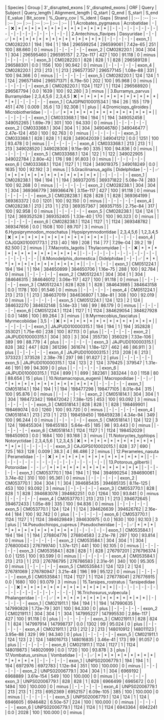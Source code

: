
| Species | Group | 3'_disrupted_exons | 5'_disrupted_exons | ORF | Query | Subject | Query_length | Alignment_length | Q_start | Q_end | S_start | S_end | E_value | Bit_score | %_Query_cov | %_ident | Gaps | Strand |
| :-- | :-- | :-- | :-- | :-- | :-- | :-- | :-- | :-- | :-- |
| 1.Acrobates_pygmaeus | Acrobatidae | - | - | ❌ | * | * | * | * | * | * | * | * | * | * | * | * | * | * |
| - | - | - | - | - | - | - | - | - | - | - | - | - | - | - | - | - | - | - |
| 2.Antechinus_flavipes | Dasyuridae | - | - | ✅ | * | * | * | * | * | * | * | * | * | * | * | * | * | * |
| - | - | - | - | - | exon_1 | CM028220.1 | 194 | 194 | 1 | 194 | 296599254 | 296599061 | 7.42e-65 | 251 | 100 | 88.660 | 0 | minus |
| - | - | - | - | - | exon_2 | CM028220.1 | 304 | 304 | 1 | 304 | 296595460 | 296595157 | 2.72e-117 | 427 | 100 | 91.118 | 0 | minus |
| - | - | - | - | - | exon_3 | CM028220.1 | 828 | 828 | 1 | 828 | 296589128 | 296588301 | 0.0 | 1156 | 100 | 90.942 | 0 | minus |
| - | - | - | - | - | exon_4 | CM028220.1 | 213 | 213 | 1 | 213 | 296577357 | 296577145 | 1.08e-88 | 331 | 100 | 94.366 | 0 | minus |
| - | - | - | - | - | exon_5 | CM028220.1 | 124 | 124 | 1 | 124 | 296571494 | 296571371 | 6.79e-50 | 202 | 100 | 95.968 | 0 | minus |
| - | - | - | - | - | exon_6 | CM028220.1 | 1124 | 1127 | 1 | 1124 | 296568920 | 296567794 | 0.0 | 1639 | 100 | 92.280 | 3 | minus |
| 3.Burramys_parvus | Burramyidae | 2,3,4,5,6 | 2,3,4,5 | ❌ | * | * | * | * | * | * | * | * | * | * | * | * | * | * |
| - | - | - | - | - | exon_1 | CAJGPN010001534.1 | 194 | 26 | 155 | 179 | 451 | 476 | 0.009 | 35.6 | 13 | 92.308 | 1 | plus |
| 4.Dromiciops_gliroides | Microbiotheriidae | - | - | ✅ | * | * | * | * | * | * | * | * | * | * | * | * | * | * |
| - | - | - | - | - | exon_1 | CM033368.1 | 194 | 194 | 1 | 194 | 349052458 | 349052265 | 1.69e-79 | 301 | 100 | 94.330 | 0 | minus |
| - | - | - | - | - | exon_2 | CM033368.1 | 304 | 304 | 1 | 304 | 349046780 | 349046477 | 2.47e-124 | 450 | 100 | 92.763 | 0 | minus |
| - | - | - | - | - | exon_3 | CM033368.1 | 828 | 828 | 1 | 828 | 349042039 | 349041212 | 0.0 | 1251 | 100 | 93.478 | 0 | minus |
| - | - | - | - | - | exon_4 | CM033368.1 | 213 | 213 | 1 | 213 | 349028520 | 349028308 | 9.15e-90 | 335 | 100 | 94.836 | 0 | minus |
| - | - | - | - | - | exon_5 | CM033368.1 | 124 | 122 | 1 | 122 | 349022905 | 349022784 | 2.80e-42 | 176 | 98 | 91.803 | 0 | minus |
| - | - | - | - | - | exon_6 | CM033368.1 | 1124 | 1127 | 1 | 1124 | 349019375 | 349018249 | 0.0 | 1635 | 100 | 92.192 | 3 | minus |
| 5.Gracilinanus_agilis | Didelphidae | - | - | ✅ | * | * | * | * | * | * | * | * | * | * | * | * | * | * |
| - | - | - | - | - | exon_1 | CM028238.1 | 194 | 194 | 1 | 194 | 369372015 | 369371822 | 5.08e-74 | 283 | 100 | 92.268 | 0 | minus |
| - | - | - | - | - | exon_2 | CM028238.1 | 304 | 304 | 1 | 304 | 369366779 | 369366476 | 3.15e-117 | 427 | 100 | 91.118 | 0 | minus |
| - | - | - | - | - | exon_3 | CM028238.1 | 828 | 828 | 1 | 828 | 369364199 | 369363372 | 0.0 | 1201 | 100 | 92.150 | 0 | minus |
| - | - | - | - | - | exon_4 | CM028238.1 | 213 | 213 | 1 | 213 | 369357367 | 369357155 | 2.75e-84 | 317 | 100 | 92.958 | 0 | minus |
| - | - | - | - | - | exon_5 | CM028238.1 | 124 | 124 | 1 | 124 | 369352528 | 369352405 | 1.33e-40 | 170 | 100 | 90.323 | 0 | minus |
| - | - | - | - | - | exon_6 | CM028238.1 | 1124 | 1127 | 1 | 1124 | 369348782 | 369347656 | 0.0 | 1508 | 100 | 89.707 | 3 | minus |
| 6.Hypsiprymnodon_moschatus | Hypsiprymnodontidae | 2,3,4,5,6 | 1,2,3,4,5 | ❌ | * | * | * | * | * | * | * | * | * | * | * | * | * | * |
| - | - | - | - | - | exon_4 | CAJGQX010001773.1 | 213 | 40 | 169 | 208 | 114 | 77 | 7.29e-04 | 39.2 | 19 | 82.500 | 2 | minus |
| 7.Macrotis_lagotis | Thylacomyidae | - | - | ❌ | * | * | * | * | * | * | * | * | * | * | * | * | * | * |
| - | - | - | - | - | - | - | - | - | - | - | - | - | - | - | - | - | - | - |
| 8.Monodelphis_domestica | Didelphidae | - | - | ✅ | * | * | * | * | * | * | * | * | * | * | * | * | * | * |
| - | - | - | - | - | exon_1 | CM051224.1 | 194 | 194 | 1 | 194 | 384650899 | 384650706 | 1.16e-75 | 288 | 100 | 92.784 | 0 | minus |
| - | - | - | - | - | exon_2 | CM051224.1 | 304 | 304 | 1 | 304 | 384646315 | 384646012 | 3.06e-117 | 427 | 100 | 91.118 | 0 | minus |
| - | - | - | - | - | exon_3 | CM051224.1 | 828 | 828 | 1 | 828 | 384643985 | 384643158 | 0.0 | 1178 | 100 | 91.546 | 0 | minus |
| - | - | - | - | - | exon_4 | CM051224.1 | 213 | 213 | 1 | 213 | 384637019 | 384636807 | 1.38e-81 | 308 | 100 | 92.019 | 0 | minus |
| - | - | - | - | - | exon_5 | CM051224.1 | 124 | 123 | 2 | 124 | 384632270 | 384632148 | 5.14e-33 | 146 | 99 | 86.179 | 0 | minus |
| - | - | - | - | - | exon_6 | CM051224.1 | 1124 | 1127 | 1 | 1124 | 384629054 | 384627928 | 0.0 | 1486 | 100 | 89.264 | 3 | minus |
| 9.Myrmecobius_fasciatus | Myrmecobiidae | 3,5 | - | ❌ | * | * | * | * | * | * | * | * | * | * | * | * | * | * |
| - | - | - | - | - | exon_1 | JAJPUD010000315.1 | 194 | 194 | 1 | 194 | 352828 | 353021 | 1.75e-60 | 238 | 100 | 87.113 | 0 | plus |
| - | - | - | - | - | exon_2 | JAJPUD010000315.1 | 304 | 303 | 3 | 304 | 355730 | 356029 | 7.33e-106 | 389 | 99 | 88.779 | 4 | plus |
| - | - | - | - | - | exon_3 | JAJPUD010000315.1 | 828 | 382 | 447 | 828 | 361296 | 361674 | 1.18e-127 | 462 | 46 | 86.911 | 3 | plus |
| - | - | - | - | - | exon_4 | JAJPUD010000315.1 | 213 | 208 | 6 | 213 | 373323 | 373528 | 2.38e-78 | 297 | 98 | 91.827 | 2 | plus |
| - | - | - | - | - | exon_5 | JAJPUD010000315.1 | 124 | 123 | 2 | 124 | 379425 | 379547 | 1.31e-46 | 191 | 99 | 94.309 | 0 | plus |
| - | - | - | - | - | exon_6 | JAJPUD010000315.1 | 1124 | 899 | 1 | 899 | 382361 | 383244 | 0.0 | 1158 | 80 | 88.654 | 15 | plus |
| 10.Notamacropus_eugenii | Macropodidae | - | - | ✅ | * | * | * | * | * | * | * | * | * | * | * | * | * | * |
| - | - | - | - | - | exon_1 | CM051814.1 | 194 | 194 | 1 | 194 | 198477298 | 198477105 | 8.01e-84 | 315 | 100 | 95.876 | 0 | minus |
| - | - | - | - | - | exon_2 | CM051814.1 | 304 | 304 | 1 | 304 | 198472342 | 198472042 | 7.38e-125 | 453 | 100 | 93.092 | 3 | minus |
| - | - | - | - | - | exon_3 | CM051814.1 | 828 | 828 | 1 | 828 | 198469901 | 198469074 | 0.0 | 1260 | 100 | 93.720 | 0 | minus |
| - | - | - | - | - | exon_4 | CM051814.1 | 213 | 213 | 1 | 213 | 198459450 | 198459238 | 4.34e-94 | 349 | 100 | 96.244 | 0 | minus |
| - | - | - | - | - | exon_5 | CM051814.1 | 124 | 122 | 3 | 124 | 198455304 | 198455183 | 5.64e-45 | 185 | 98 | 93.443 | 0 | minus |
| - | - | - | - | - | exon_6 | CM051814.1 | 1124 | 1127 | 1 | 1124 | 198452029 | 198450903 | 0.0 | 1684 | 100 | 93.168 | 3 | minus |
| 11.Notoryctes_typhlops | Notoryctidae | 2,3,4,5,6 | 1,2,3,4,5 | ❌ | * | * | * | * | * | * | * | * | * | * | * | * | * | * |
| - | - | - | - | - | exon_3 | CAJGPS010002015.1 | 828 | 37 | 690 | 725 | 163 | 128 | 0.009 | 38.3 | 4 | 86.486 | 2 | minus |
| 12.Perameles_nasuta | Peramelidae | - | - | ❌ | * | * | * | * | * | * | * | * | * | * | * | * | * | * |
| - | - | - | - | - | - | - | - | - | - | - | - | - | - | - | - | - | - | - |
| 13.Potorous_gilbertii | Potoroidae | - | - | ✅ | * | * | * | * | * | * | * | * | * | * | * | * | * | * |
| - | - | - | - | - | exon_1 | CM053770.1 | 194 | 194 | 1 | 194 | 394690254 | 394690061 | 3.74e-82 | 310 | 100 | 95.361 | 0 | minus |
| - | - | - | - | - | exon_2 | CM053770.1 | 304 | 304 | 1 | 304 | 394685435 | 394685135 | 8.11e-125 | 453 | 100 | 93.092 | 3 | minus |
| - | - | - | - | - | exon_3 | CM053770.1 | 828 | 828 | 1 | 828 | 394683078 | 394682251 | 0.0 | 1264 | 100 | 93.841 | 0 | minus |
| - | - | - | - | - | exon_4 | CM053770.1 | 213 | 213 | 1 | 213 | 394672645 | 394672433 | 1.05e-89 | 335 | 100 | 94.836 | 0 | minus |
| - | - | - | - | - | exon_5 | CM053770.1 | 124 | 124 | 1 | 124 | 394626639 | 394626762 | 2.16e-44 | 184 | 100 | 92.742 | 0 | plus |
| - | - | - | - | - | exon_6 | CM053770.1 | 1124 | 1127 | 1 | 1124 | 394629849 | 394630975 | 0.0 | 1630 | 100 | 92.103 | 3 | plus |
| 14.Pseudochirops_cupreus | Pseudocheiridae | - | - | ✅ | * | * | * | * | * | * | * | * | * | * | * | * | * | * |
| - | - | - | - | - | exon_1 | CM053584.1 | 194 | 194 | 1 | 194 | 276804776 | 276804583 | 2.21e-78 | 297 | 100 | 93.814 | 0 | minus |
| - | - | - | - | - | exon_2 | CM053584.1 | 304 | 304 | 1 | 304 | 276800043 | 276799740 | 1.37e-121 | 441 | 100 | 92.105 | 0 | minus |
| - | - | - | - | - | exon_3 | CM053584.1 | 828 | 828 | 1 | 828 | 276797201 | 276796374 | 0.0 | 1255 | 100 | 93.599 | 0 | minus |
| - | - | - | - | - | exon_4 | CM053584.1 | 213 | 213 | 1 | 213 | 276786795 | 276786583 | 2.31e-91 | 340 | 100 | 95.305 | 0 | minus |
| - | - | - | - | - | exon_5 | CM053584.1 | 124 | 123 | 2 | 124 | 276781069 | 276780947 | 3.21e-48 | 196 | 99 | 95.122 | 0 | minus |
| - | - | - | - | - | exon_6 | CM053584.1 | 1124 | 1127 | 1 | 1124 | 276778041 | 276776915 | 0.0 | 1680 | 100 | 93.079 | 3 | minus |
| 15.Tarsipes_rostratus | Tarsipedidae | - | - | ❌ | * | * | * | * | * | * | * | * | * | * | * | * | * | * |
| - | - | - | - | - | - | - | - | - | - | - | - | - | - | - | - | - | - | - |
| 16.Trichosurus_vulpecula | Phalangeridae | - | - | ✅ | * | * | * | * | * | * | * | * | * | * | * | * | * | * |
| - | - | - | - | - | exon_1 | CM021911.1 | 194 | 194 | 1 | 194 | 147990635 | 147990828 | 1.72e-79 | 301 | 100 | 94.330 | 0 | plus |
| - | - | - | - | - | exon_2 | CM021911.1 | 304 | 304 | 1 | 304 | 147995227 | 147995530 | 2.86e-117 | 427 | 100 | 91.118 | 0 | plus |
| - | - | - | - | - | exon_3 | CM021911.1 | 828 | 824 | 1 | 824 | 147997914 | 147998737 | 0.0 | 1302 | 99 | 95.024 | 0 | plus |
| - | - | - | - | - | exon_4 | CM021911.1 | 213 | 212 | 2 | 213 | 148010912 | 148011123 | 3.95e-88 | 329 | 99 | 94.340 | 0 | plus |
| - | - | - | - | - | exon_5 | CM021911.1 | 124 | 123 | 2 | 124 | 148016713 | 148016835 | 3.46e-41 | 173 | 99 | 91.057 | 0 | plus |
| - | - | - | - | - | exon_6 | CM021911.1 | 1124 | 1127 | 1 | 1124 | 148019873 | 148020999 | 0.0 | 1720 | 100 | 93.878 | 3 | plus |
| 17.Vombatus_ursinus | Vombatidae | - | - | ✅ | * | * | * | * | * | * | * | * | * | * | * | * | * | * |
| - | - | - | - | - | exon_1 | UNPS02006779.1 | 194 | 194 | 1 | 194 | 6972976 | 6972783 | 1.12e-94 | 351 | 100 | 100.000 | 0 | minus |
| - | - | - | - | - | exon_2 | UNPS02006779.1 | 304 | 304 | 1 | 304 | 6969192 | 6968889 | 3.61e-154 | 549 | 100 | 100.000 | 0 | minus |
| - | - | - | - | - | exon_3 | UNPS02006779.1 | 828 | 828 | 1 | 828 | 6966499 | 6965672 | 0.0 | 1494 | 100 | 100.000 | 0 | minus |
| - | - | - | - | - | exon_4 | UNPS02006779.1 | 213 | 213 | 1 | 213 | 6952369 | 6952157 | 6.09e-105 | 385 | 100 | 100.000 | 0 | minus |
| - | - | - | - | - | exon_5 | UNPS02006779.1 | 124 | 124 | 1 | 124 | 6946605 | 6946482 | 6.50e-57 | 224 | 100 | 100.000 | 0 | minus |
| - | - | - | - | - | exon_6 | UNPS02006779.1 | 1124 | 1124 | 1 | 1124 | 6943364 | 6942241 | 0.0 | 2028 | 100 | 100.000 | 0 | minus |
